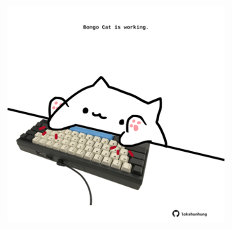 <!-- built at 06/12/2022, 24:01:39 UTC -->
<p align="center">
  <img width="500" height="500" src="./ReadmeImage.svg">
</p>
